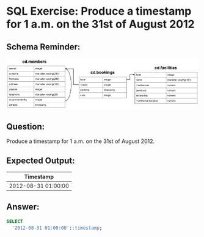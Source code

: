# SQL Exercise: Produce a timestamp for 1 a.m. on the 31st of August 2012

## Schema Reminder:

![Schema Diagram](../__resources/image.png)

## Question:

Produce a timestamp for 1 a.m. on the 31st of August 2012.

## Expected Output:

| Timestamp           |
| ------------------- |
| 2012-08-31 01:00:00 |

## Answer:

```sql
SELECT
  '2012-08-31 01:00:00'::timestamp;
```
